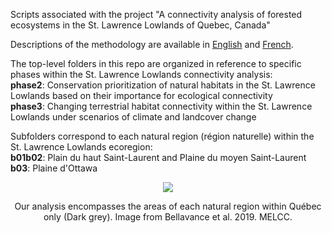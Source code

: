 Scripts associated with the project "A connectivity analysis of forested ecosystems in the St. Lawrence Lowlands of Quebec, Canada"

Descriptions of the methodology are available in [English](https://quebio.ca/en/connectivity_report) and [French](https://quebio.ca/fr/rapport_connectivite).<br />

The top-level folders in this repo are organized in reference to specific phases within the St. Lawrence Lowlands connectivity analysis:<br />
**phase2**: Conservation prioritization of natural habitats in the St. Lawrence Lowlands based on their importance for ecological connectivity<br />
**phase3**: Changing terrestrial habitat connectivity within the St. Lawrence Lowlands under scenarios of climate and landcover change<br />

Subfolders correspond to each natural region (région naturelle) within the St. Lawrence Lowlands ecoregion:<br />
**b01b02**: Plain du haut Saint-Laurent and Plaine du moyen Saint-Laurent<br />
**b03**: Plaine d'Ottawa

<p align="center">
  <img src="https://i.imgur.com/2tjeLfl.png"/>
 </p>
<p align="center">Our analysis encompasses the areas of each natural region within Québec only (Dark grey). Image from Bellavance et al. 2019. MELCC.
   </p>
